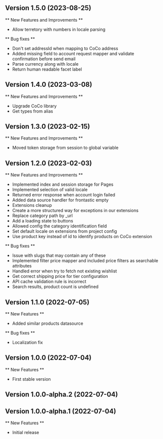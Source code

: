 
## Version 1.5.0 (2023-08-25)

** New Features and Improvements **

- Allow terretory with numbers in locale parsing

** Bug fixes **

- Don't set addressId when mapping to CoCo address
- Added missing field to account request mapper and validate confirmation before send email
- Parse currency along with locale
- Return human readable facet label

## Version 1.4.0 (2023-03-08)

** New Features and Improvements **
- Upgrade CoCo library
- Get types from alias

## Version 1.3.0 (2023-02-15)

** New Features and Improvements **

- Moved token storage from session to global variable

## Version 1.2.0 (2023-02-03)

** New Features and Improvements **

- Implemented index and session storage for Pages
- Implemented selection of valid locale
- Returned error response when account login failed
- Added data source handler for frontastic empty
- Extensions cleanup
- Create a more structured way for exceptions in our extensions
- Replace category path by _url
- Add a loading state to buttons
- Allowed config the category identification field
- Set default locale on extensions from project config
- Use product key instead of id to identify products on CoCo extension

** Bug fixes **

- Issue with slugs that may contain any of these
- Implemented filter price mapper and included price filters as searchable attributes
- Handled error when try to fetch not existing wishlist
- Get correct shipping price for tier configuration
- API cache validation rule is incorrect
- Search results, product count is undefined

## Version 1.1.0 (2022-07-05)

** New Features **

- Added similar products datasource

** Bug fixes **

- Localization fix

## Version 1.0.0 (2022-07-04)

** New Features **

- First stable version

## Version 1.0.0-alpha.2 (2022-07-04)

## Version 1.0.0-alpha.1 (2022-07-04)

** New Features **

- Initial release
